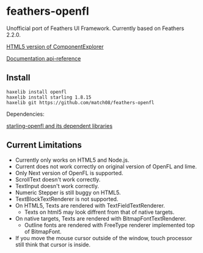 # feathers-openfl
Unofficial port of Feathers UI Framework. Currently based on Feathers 2.2.0.

[HTML5 version of ComponentExplorer](https://match08.github.io/feathers-openfl/examples/ComponentsExplorer/bin/html5/bin/)

[Documentation api-reference](https://match08.github.io/feathers-openfl/documentation/api-reference/templates)

 
Install
-------

    haxelib install openfl
    haxelib install starling 1.8.15
    haxelib git https://github.com/match08/feathers-openfl

Dependencies:

  [starling-openfl and its dependent libraries](https://github.com/openfl/starling-openfl)

Current Limitations
-------------------

* Currently only works on HTML5 and Node.js.
* Current does not work correctly on original version of OpenFL and lime.
* Only Next version of OpenFL is supported.
* ScrollText doesn't work correctly.
* TextInput doesn't work correctly.
* Numeric Stepper is still buggy on HTML5.
* TextBlockTextRenderer is not supported.
* On HTML5, Texts are rendered with TextFieldTextRenderer.
  * Texts on html5 may look diffrent from that of native targets.
* On native targets, Texts are rendered with BitmapFontTextRenderer.
  * Outline fonts are rendered with FreeType renderer implemented top of BitmapFont.
* If you move the mouse cursor outside of the window, touch processor still think that cursor is inside.
